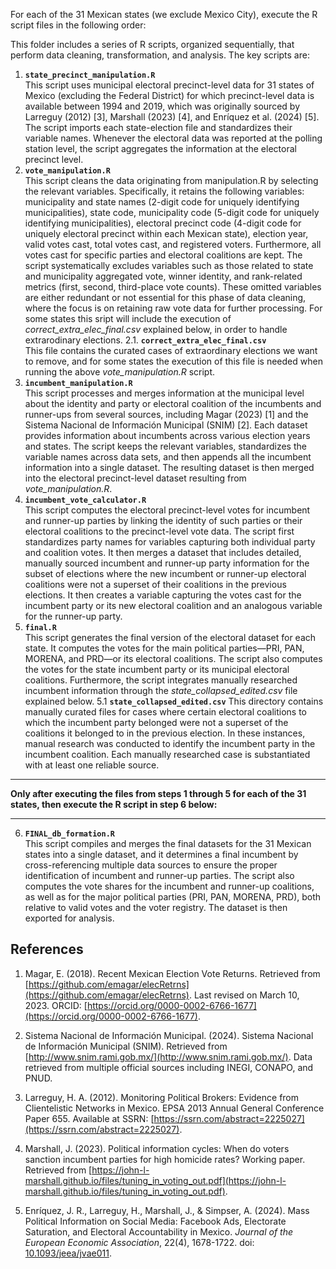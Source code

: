 


For each of the 31 Mexican states (we exclude Mexico City), execute the R script files in the following order:

This folder includes a series of R scripts, organized sequentially, that perform data cleaning, transformation, and analysis. The key scripts are:

1. **`state_precinct_manipulation.R`**  
This script uses municipal electoral precinct-level data for 31 states of Mexico (excluding the Federal District) for which precinct-level data is available between 1994 and 2019, which was originally sourced by  Larreguy (2012) [3], Marshall (2023) [4], and Enríquez et al. (2024) [5]. The script imports each state-election file and standardizes their variable names. Whenever the electoral data was reported at the polling station level, the script aggregates the information at the electoral precinct level.
2. **`vote_manipulation.R`**  
This script cleans the data originating from manipulation.R by selecting the relevant variables. Specifically, it retains the following variables: municipality and state names (2-digit code for uniquely identifying municipalities), state code, municipality code (5-digit code for uniquely identifying municipalities), electoral precinct code (4-digit code for uniquely electoral precinct within each Mexican state), election year, valid votes cast, total votes cast, and registered voters. Furthermore, all votes cast for specific parties and electoral coalitions are kept. The script systematically excludes variables such as those related to state and municipality aggregated vote, winner identity, and rank-related metrics (first, second, third-place vote counts). These omitted variables are either redundant or not essential for this phase of data cleaning, where the focus is on retaining raw vote data for further processing. For some states this sript will include the execution of *correct\_extra\_elec\_final.csv* explained below, in order to handle extrarodinary elections.
  2.1. **`correct_extra_elec_final.csv`**  
  This file contains the curated cases of extraordinary elections we want to remove, and for some states the execution of this file is needed when running the above *vote_manipulation.R* script.
3. **`incumbent_manipulation.R`**  
This script processes and merges information at the municipal level about the identity and party or electoral coalition of the incumbents and runner-ups from several sources, including Magar (2023) [1] and the Sistema Nacional de Información Municipal (SNIM) [2]. Each dataset provides information about incumbents across various election years and states. The script keeps the relevant variables, standardizes the variable names across data sets, and then appends all the incumbent information into a single dataset. The resulting dataset is then merged into the electoral precinct-level dataset resulting from *vote_manipulation.R*. 
4. **`incumbent_vote_calculator.R`**  
This script computes the electoral precinct-level votes for incumbent and runner-up parties by linking the identity of such parties or their electoral coalitions to the precinct-level vote data.  The script first standardizes party names for variables capturing both individual party and coalition votes.  It then merges a dataset that includes detailed, manually sourced incumbent and runner-up party information for the subset of elections where the new incumbent or runner-up electoral coalitions were not a superset of their coalitions in the previous elections. It then creates a variable capturing the votes cast for the incumbent party or its new electoral coalition and an analogous variable for the runner-up party. 
5. **`final.R`**  
This script generates the final version of the electoral dataset for each state. It computes the votes for the main political parties—PRI, PAN, MORENA, and PRD—or its electoral coalitions. The script also computes the votes for the state incumbent party or its municipal electoral coalitions. Furthermore, the script integrates manually researched incumbent information through the *state\_collapsed\_edited.csv* file explained below.
   5.1 **`state_collapsed_edited.csv`**
   This directory contains manually curated files for cases where certain electoral coalitions to which the incumbent party belonged were not a superset of the coalitions it belonged to in the previous election. In these instances, manual research was conducted to identify the incumbent party in the incumbent coalition. Each manually researched case is substantiated with at least one reliable source.


**                                                                                                                       **
   **Only after executing the files from steps 1 through 5 for each of the 31 states, then execute the R script in step 6 below:**
**                                                                                                                       **

6. **`FINAL_db_formation.R`**  
This script compiles and merges the final datasets for the 31 Mexican states into a single dataset, and it determines a final incumbent by cross-referencing multiple data sources to ensure the proper identification of incumbent and runner-up parties. The script also computes the vote shares for the incumbent and runner-up coalitions, as well as for the major political parties (PRI, PAN, MORENA, PRD), both relative to valid votes and the voter registry. The dataset is then exported for analysis.

## References

1. Magar, E. (2018). Recent Mexican Election Vote Returns. Retrieved from [https://github.com/emagar/elecRetrns](https://github.com/emagar/elecRetrns). Last revised on March 10, 2023. ORCID: [https://orcid.org/0000-0002-6766-1677](https://orcid.org/0000-0002-6766-1677).

2. Sistema Nacional de Información Municipal. (2024). Sistema Nacional de Información Municipal (SNIM). Retrieved from [http://www.snim.rami.gob.mx/](http://www.snim.rami.gob.mx/). Data retrieved from multiple official sources including INEGI, CONAPO, and PNUD.

3. Larreguy, H. A. (2012). Monitoring Political Brokers: Evidence from Clientelistic Networks in Mexico. EPSA 2013 Annual General Conference Paper 655. Available at SSRN: [https://ssrn.com/abstract=2225027](https://ssrn.com/abstract=2225027).

4. Marshall, J. (2023). Political information cycles: When do voters sanction incumbent parties for high homicide rates? Working paper. Retrieved from [https://john-l-marshall.github.io/files/tuning_in_voting_out.pdf](https://john-l-marshall.github.io/files/tuning_in_voting_out.pdf).

5. Enríquez, J. R., Larreguy, H., Marshall, J., & Simpser, A. (2024). Mass Political Information on Social Media: Facebook Ads, Electorate Saturation, and Electoral Accountability in Mexico. *Journal of the European Economic Association*, 22(4), 1678-1722. doi: [10.1093/jeea/jvae011](https://doi.org/10.1093/jeea/jvae011).
